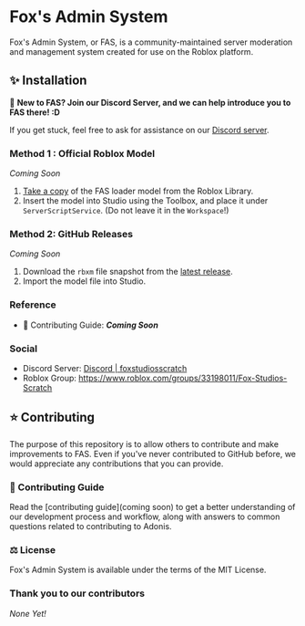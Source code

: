 # Fox's Admin System
Fox's Admin System, or FAS, is a community-maintained server moderation and management system created for use on the Roblox platform.

<h2 id="install"> ✨ Installation </h2>

📢 **New to FAS? Join our Discord Server, and we can help introduce you to FAS there! :D**

If you get stuck, feel free to ask for assistance on our [Discord server](https://sites.google.com/view/fox-studios-scratch/discord).

### Method 1 : Official Roblox Model

*Coming Soon*
1. [Take a copy](https://www.roblox.com/) of the FAS loader model from the Roblox Library.
2. Insert the model into Studio using the Toolbox, and place it under `ServerScriptService`. (Do not leave it in the `Workspace`!)

### Method 2: GitHub Releases

*Coming Soon*
1. Download the `rbxm` file snapshot from the [latest release](https://github.com/Fox-Studios-Scratch/Fox-s-Admin-System/releases/latest).
2. Import the model file into Studio.


### Reference

* 📜 Contributing Guide: ***Coming Soon***

### Social

* Discord Server: [Discord | foxstudiosscratch](https://sites.google.com/view/fox-studios-scratch/discord)
* Roblox Group: <https://www.roblox.com/groups/33198011/Fox-Studios-Scratch>


## ⭐ Contributing

The purpose of this repository is to allow others to contribute and make improvements to FAS. Even if you've never contributed to GitHub before, we would appreciate any contributions that you can provide.

### 📜 Contributing Guide

Read the [contributing guide](coming soon) to get a better understanding of our development process and workflow, along with answers to common questions related to contributing to Adonis.

### ⚖️ License

Fox's Admin System is available under the terms of the MIT License.

### Thank you to our contributors

*None Yet!*
